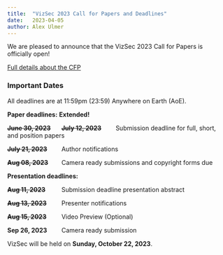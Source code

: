 ```yaml
---
title:  "VizSec 2023 Call for Papers and Deadlines"
date:   2023-04-05
author: Alex Ulmer
---
```


<p>
We are pleased to announce that the VizSec 2023 Call for Papers is officially open! 
</p>
<p>
<a href="/vizsec2023/#cfp">Full details about the CFP</a>
</p>

<div>
    <h3>Important Dates</h3>
    <p>All deadlines are at 11:59pm (23:59) Anywhere on Earth (AoE).</p>
    <p><strong>Paper deadlines:</strong> <span style="font-weight: bold">Extended!</span></p>
    <p>
        <strong><span style="display: inline-block; width: 120px; text-decoration: line-through">June 30, 2023</span></strong>
        <strong><span style="display: inline-block; width: 120px; text-decoration: line-through">July 12, 2023</span></strong>
        Submission deadline for full, short, and position papers
    </p>
    <p>
        <strong><span style="display: inline-block; width: 120px; text-decoration: line-through">July 21, 2023</span></strong>
        Author notifications
    </p>
    <p>
        <strong><span style="display: inline-block; width: 120px; text-decoration: line-through">Aug 08, 2023</span></strong>
        Camera ready submissions and copyright forms due
    </p>
    <p>
        <strong>Presentation deadlines:</strong>
    </p>
    <p>
        <strong><span style="display: inline-block; width: 120px; text-decoration: line-through">Aug 11, 2023</span></strong>
        Submission deadline presentation abstract
    </p>
    <p>
        <strong><span style="display: inline-block; width: 120px; text-decoration: line-through">Aug 13, 2023</span></strong>
        Presenter notifications
    </p>
    <p>
        <strong><span style="display: inline-block; width: 120px; text-decoration: line-through">Aug 15, 2023</span></strong>
        Video Preview (Optional)
    </p>
    <p>
        <strong><span style="display: inline-block; width: 120px;">Sep 26, 2023</span></strong>
        Camera ready submission
    </p>
    <p>VizSec will be held on <strong>Sunday, October 22, 2023</strong>.</p>
</div>
